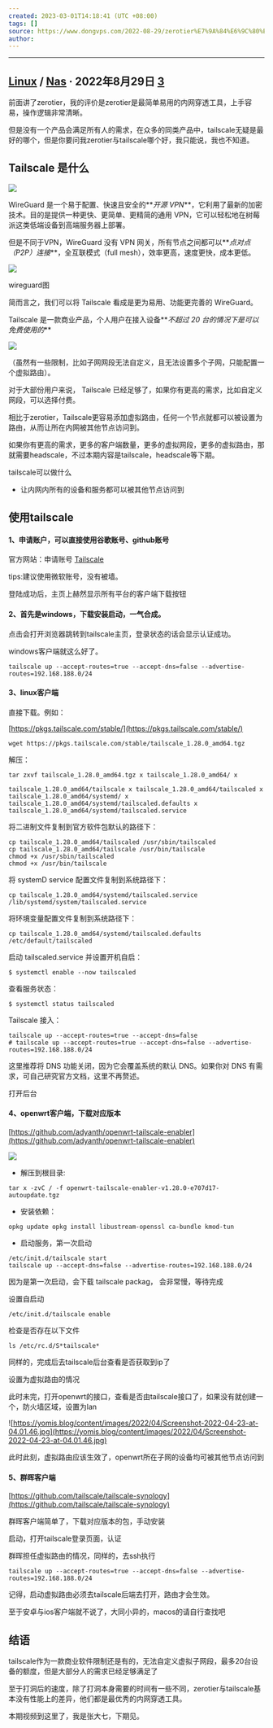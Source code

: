 ```yaml
---
created: 2023-03-01T14:18:41 (UTC +08:00)
tags: []
source: https://www.dongvps.com/2022-08-29/zerotier%E7%9A%84%E6%9C%80%E4%BD%B3%E6%9B%BF%E4%BB%A3%E8%80%85tailscale/
author: 
---
```

---
## [Linux](https://www.dongvps.com/category/linux/) / [Nas](https://www.dongvps.com/category/nas/) · 2022年8月29日 **[3](https://www.dongvps.com/2022-08-29/zerotier%e7%9a%84%e6%9c%80%e4%bd%b3%e6%9b%bf%e4%bb%a3%e8%80%85tailscale/#comments)**

前面讲了zerotier，我的评价是zerotier是最简单易用的内网穿透工具，上手容易，操作逻辑非常清晰。

但是没有一个产品会满足所有人的需求，在众多的同类产品中，tailscale无疑是最好的哪个，但是你要问我zerotier与tailscale哪个好，我只能说，我也不知道。

## **Tailscale 是什么**

![](https://www.dongvps.com/wp-content/uploads/2022/08/chrome_4eLXjxT6wz-1024x690.png)

WireGuard 是一个易于配置、快速且安全的**_开源 VPN_**，它利用了最新的加密技术。目的是提供一种更快、更简单、更精简的通用 VPN，它可以轻松地在树莓派这类低端设备到高端服务器上部署。

但是不同于VPN，WireGuard 没有 VPN 网关，所有节点之间都可以**_点对点（P2P）连接_**，全互联模式（full mesh），效率更高，速度更快，成本更低。

![](https://www.dongvps.com/wp-content/uploads/2022/08/site-to-site-complex-1024x391.png)

wireguard图

简而言之，我们可以将 Tailscale 看成是更为易用、功能更完善的 WireGuard。

Tailscale 是一款商业产品，个人用户在接入设备**_不超过 20 台的情况下是可以免费使用的_**

![](https://www.dongvps.com/wp-content/uploads/2022/08/new-pricing-1024x566.png)

（虽然有一些限制，比如子网网段无法自定义，且无法设置多个子网，只能配置一个虚拟路由）。

对于大部份用户来说， Tailscale 已经足够了，如果你有更高的需求，比如自定义网段，可以选择付费。

相比于zerotier，Tailscale更容易添加虚拟路由，任何一个节点就都可以被设置为路由，从而让所在内网被其他节点访问到。

如果你有更高的需求，更多的客户端数量，更多的虚拟网段，更多的虚拟路由，那就需要headscale，不过本期内容是tailscale，headscale等下期。

tailscale可以做什么

-   让内网内所有的设备和服务都可以被其他节点访问到

## 使用tailscale

#### 1、申请账户，可以直接使用谷歌账号、github账号

官方网站：申请账号 [Tailscale](https://tailscale.com/)

tips:建议使用微软账号，没有被墙。

登陆成功后，主页上赫然显示所有平台的客户端下载按钮

#### 2、首先是windows，下载安装启动，一气合成。

点击会打开浏览器跳转到tailscale主页，登录状态的话会显示认证成功。

windows客户端就这么好了。

```
tailscale up --accept-routes=true --accept-dns=false --advertise-routes=192.168.188.0/24
```

#### 3、linux客户端

直接下载。例如：

[https://pkgs.tailscale.com/stable/](https://pkgs.tailscale.com/stable/)

```
wget https://pkgs.tailscale.com/stable/tailscale_1.28.0_amd64.tgz
```

解压：

```
tar zxvf tailscale_1.28.0_amd64.tgz x tailscale_1.28.0_amd64/ x 
```

`tailscale_1.28.0_amd64/tailscale x tailscale_1.28.0_amd64/tailscaled x tailscale_1.28.0_amd64/systemd/ x tailscale_1.28.0_amd64/systemd/tailscaled.defaults x tailscale_1.28.0_amd64/systemd/tailscaled.service`

将二进制文件复制到官方软件包默认的路径下：

```
cp tailscale_1.28.0_amd64/tailscaled /usr/sbin/tailscaled
cp tailscale_1.28.0_amd64/tailscale /usr/bin/tailscale
chmod +x /usr/sbin/tailscaled
chmod +x /usr/bin/tailscale
```

将 systemD service 配置文件复制到系统路径下：

```
cp tailscale_1.28.0_amd64/systemd/tailscaled.service /lib/systemd/system/tailscaled.service
```

将环境变量配置文件复制到系统路径下：

```
cp tailscale_1.28.0_amd64/systemd/tailscaled.defaults /etc/default/tailscaled
```

启动 tailscaled.service 并设置开机自启：

`$ systemctl enable --now tailscaled`

查看服务状态：

`$ systemctl status tailscaled`

Tailscale 接入：

```
tailscale up --accept-routes=true --accept-dns=false
# tailscale up --accept-routes=true --accept-dns=false --advertise-routes=192.168.188.0/24
```

这里推荐将 DNS 功能关闭，因为它会覆盖系统的默认 DNS。如果你对 DNS 有需求，可自己研究官方文档，这里不再赘述。

打开后台

#### 4、openwrt客户端，下载对应版本

[https://github.com/adyanth/openwrt-tailscale-enabler](https://github.com/adyanth/openwrt-tailscale-enabler)

![](https://www.dongvps.com/wp-content/uploads/2022/08/chrome_0WuS1rXxHe.png)

-   解压到根目录:

```
tar x -zvC / -f openwrt-tailscale-enabler-v1.28.0-e707d17-autoupdate.tgz
```

-   安装依赖：

```
opkg update opkg install libustream-openssl ca-bundle kmod-tun
```

-   启动服务，第一次启动

```
/etc/init.d/tailscale start 
tailscale up --accept-dns=false --advertise-routes=192.168.188.0/24
```

因为是第一次启动，会下载 tailscale packag， 会非常慢，等待完成

设置自启动

`/etc/init.d/tailscale enable`

检查是否存在以下文件

`ls /etc/rc.d/S*tailscale*`

同样的，完成后去tailscale后台查看是否获取到ip了

设置为虚拟路由的情况

此时未完，打开openwrt的接口，查看是否由tailscale接口了，如果没有就创建一个，防火墙区域，设置为lan

![https://yomis.blog/content/images/2022/04/Screenshot-2022-04-23-at-04.01.46.jpg](https://yomis.blog/content/images/2022/04/Screenshot-2022-04-23-at-04.01.46.jpg)

此时此刻，虚拟路由应该生效了，openwrt所在子网的设备均可被其他节点访问到

#### 5、群晖客户端

[https://github.com/tailscale/tailscale-synology](https://github.com/tailscale/tailscale-synology)

群晖客户端简单了，下载对应版本的包，手动安装

启动，打开tailscale登录页面，认证

群晖担任虚拟路由的情况，同样的，去ssh执行

```
tailscale up --accept-routes=true --accept-dns=false --advertise-routes=192.168.188.0/24
```

记得，启动虚拟路由必须去tailscale后端去打开，路由才会生效。

至于安卓与ios客户端就不说了，大同小异的，macos的请自行查找吧

## 结语

tailscale作为一款商业软件限制还是有的，无法自定义虚拟子网段，最多20台设备的额度，但是大部分人的需求已经足够满足了

至于打洞后的速度，除了打洞本身需要的时间有一些不同，zerotier与tailscale基本没有性能上的差异，他们都是最优秀的内网穿透工具。

本期视频到这里了，我是张大七，下期见。
